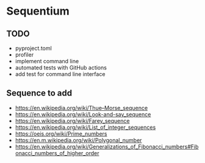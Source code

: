 # Sequentium

## TODO

- pyproject.toml
- profiler
- implement command line
- automated tests with GitHub actions
- add test for command line interface


## Sequence to add

- https://en.wikipedia.org/wiki/Thue–Morse_sequence
- https://en.wikipedia.org/wiki/Look-and-say_sequence
- https://en.wikipedia.org/wiki/Farey_sequence
- https://en.wikipedia.org/wiki/List_of_integer_sequences
- https://oeis.org/wiki/Prime_numbers
- https://en.m.wikipedia.org/wiki/Polygonal_number
- https://en.wikipedia.org/wiki/Generalizations_of_Fibonacci_numbers#Fibonacci_numbers_of_higher_order 